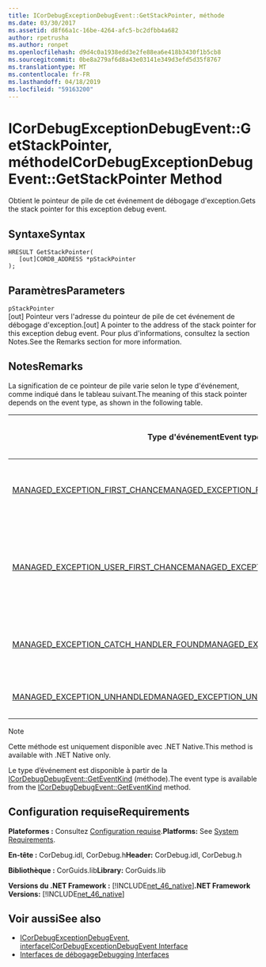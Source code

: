 ```yaml
---
title: ICorDebugExceptionDebugEvent::GetStackPointer, méthode
ms.date: 03/30/2017
ms.assetid: d8f66a1c-16be-4264-afc5-bc2dfbb4a682
author: rpetrusha
ms.author: ronpet
ms.openlocfilehash: d9d4c0a1938edd3e2fe88ea6e418b3430f1b5cb8
ms.sourcegitcommit: 0be8a279af6d8a43e03141e349d3efd5d35f8767
ms.translationtype: MT
ms.contentlocale: fr-FR
ms.lasthandoff: 04/18/2019
ms.locfileid: "59163200"
---
```

# <a name="icordebugexceptiondebugeventgetstackpointer-method"></a><span data-ttu-id="ba49e-102">ICorDebugExceptionDebugEvent::GetStackPointer, méthode</span><span class="sxs-lookup"><span data-stu-id="ba49e-102">ICorDebugExceptionDebugEvent::GetStackPointer Method</span></span>
<span data-ttu-id="ba49e-103">Obtient le pointeur de pile de cet événement de débogage d'exception.</span><span class="sxs-lookup"><span data-stu-id="ba49e-103">Gets the stack pointer for this exception debug event.</span></span>  
  
## <a name="syntax"></a><span data-ttu-id="ba49e-104">Syntaxe</span><span class="sxs-lookup"><span data-stu-id="ba49e-104">Syntax</span></span>  
  
```  
HRESULT GetStackPointer(  
   [out]CORDB_ADDRESS *pStackPointer  
);  
```  
  
## <a name="parameters"></a><span data-ttu-id="ba49e-105">Paramètres</span><span class="sxs-lookup"><span data-stu-id="ba49e-105">Parameters</span></span>  
 `pStackPointer`  
 <span data-ttu-id="ba49e-106">[out] Pointeur vers l'adresse du pointeur de pile de cet événement de débogage d'exception.</span><span class="sxs-lookup"><span data-stu-id="ba49e-106">[out] A pointer to the address of the stack pointer for this exception debug event.</span></span> <span data-ttu-id="ba49e-107">Pour plus d'informations, consultez la section Notes.</span><span class="sxs-lookup"><span data-stu-id="ba49e-107">See the Remarks section for more information.</span></span>  
  
## <a name="remarks"></a><span data-ttu-id="ba49e-108">Notes</span><span class="sxs-lookup"><span data-stu-id="ba49e-108">Remarks</span></span>  
 <span data-ttu-id="ba49e-109">La signification de ce pointeur de pile varie selon le type d'événement, comme indiqué dans le tableau suivant.</span><span class="sxs-lookup"><span data-stu-id="ba49e-109">The meaning of this stack pointer depends on the event type, as shown in the following table.</span></span>  
  
|<span data-ttu-id="ba49e-110">Type d'événement</span><span class="sxs-lookup"><span data-stu-id="ba49e-110">Event type</span></span>|<span data-ttu-id="ba49e-111">Signification de la valeur `pStackPointer`</span><span class="sxs-lookup"><span data-stu-id="ba49e-111">Meaning of `pStackPointer` value</span></span>|  
|----------------|--------------------------------------|  
|[<span data-ttu-id="ba49e-112">MANAGED_EXCEPTION_FIRST_CHANCE</span><span class="sxs-lookup"><span data-stu-id="ba49e-112">MANAGED_EXCEPTION_FIRST_CHANCE</span></span>](../../../../docs/framework/unmanaged-api/debugging/cordebugrecordformat-enumeration.md)|<span data-ttu-id="ba49e-113">Pointeur de pile du frame ayant levé l'exception.</span><span class="sxs-lookup"><span data-stu-id="ba49e-113">The stack pointer for the frame that threw the exception.</span></span>|  
|[<span data-ttu-id="ba49e-114">MANAGED_EXCEPTION_USER_FIRST_CHANCE</span><span class="sxs-lookup"><span data-stu-id="ba49e-114">MANAGED_EXCEPTION_USER_FIRST_CHANCE</span></span>](../../../../docs/framework/unmanaged-api/debugging/cordebugrecordformat-enumeration.md)|<span data-ttu-id="ba49e-115">Pointeur de pile du frame de code utilisateur le plus proche du point de l'exception levée.</span><span class="sxs-lookup"><span data-stu-id="ba49e-115">The stack pointer for the user-code frame closest to the point of the thrown exception.</span></span>|  
|[<span data-ttu-id="ba49e-116">MANAGED_EXCEPTION_CATCH_HANDLER_FOUND</span><span class="sxs-lookup"><span data-stu-id="ba49e-116">MANAGED_EXCEPTION_CATCH_HANDLER_FOUND</span></span>](../../../../docs/framework/unmanaged-api/debugging/cordebugrecordformat-enumeration.md)|<span data-ttu-id="ba49e-117">Pointeur de pile du frame contenant le gestionnaire catch.</span><span class="sxs-lookup"><span data-stu-id="ba49e-117">The stack pointer for the frame that contains the catch handler.</span></span>|  
|[<span data-ttu-id="ba49e-118">MANAGED_EXCEPTION_UNHANDLED</span><span class="sxs-lookup"><span data-stu-id="ba49e-118">MANAGED_EXCEPTION_UNHANDLED</span></span>](../../../../docs/framework/unmanaged-api/debugging/cordebugrecordformat-enumeration.md)|<span data-ttu-id="ba49e-119">`pStackPointer` a la valeur **null**.</span><span class="sxs-lookup"><span data-stu-id="ba49e-119">`pStackPointer` is **null**.</span></span>|  
  
> [!NOTE]
>  <span data-ttu-id="ba49e-120">Cette méthode est uniquement disponible avec .NET Native.</span><span class="sxs-lookup"><span data-stu-id="ba49e-120">This method is available with .NET Native only.</span></span>  
  
 <span data-ttu-id="ba49e-121">Le type d’événement est disponible à partir de la [ICorDebugDebugEvent::GetEventKind](../../../../docs/framework/unmanaged-api/debugging/icordebugdebugevent-geteventkind-method.md) (méthode).</span><span class="sxs-lookup"><span data-stu-id="ba49e-121">The event type is available from the [ICorDebugDebugEvent::GetEventKind](../../../../docs/framework/unmanaged-api/debugging/icordebugdebugevent-geteventkind-method.md) method.</span></span>  
  
## <a name="requirements"></a><span data-ttu-id="ba49e-122">Configuration requise</span><span class="sxs-lookup"><span data-stu-id="ba49e-122">Requirements</span></span>  
 <span data-ttu-id="ba49e-123">**Plateformes :** Consultez [Configuration requise](../../../../docs/framework/get-started/system-requirements.md).</span><span class="sxs-lookup"><span data-stu-id="ba49e-123">**Platforms:** See [System Requirements](../../../../docs/framework/get-started/system-requirements.md).</span></span>  
  
 <span data-ttu-id="ba49e-124">**En-tête :** CorDebug.idl, CorDebug.h</span><span class="sxs-lookup"><span data-stu-id="ba49e-124">**Header:** CorDebug.idl, CorDebug.h</span></span>  
  
 <span data-ttu-id="ba49e-125">**Bibliothèque :** CorGuids.lib</span><span class="sxs-lookup"><span data-stu-id="ba49e-125">**Library:** CorGuids.lib</span></span>  
  
 <span data-ttu-id="ba49e-126">**Versions du .NET Framework :** [!INCLUDE[net_46_native](../../../../includes/net-46-native-md.md)]</span><span class="sxs-lookup"><span data-stu-id="ba49e-126">**.NET Framework Versions:** [!INCLUDE[net_46_native](../../../../includes/net-46-native-md.md)]</span></span>  
  
## <a name="see-also"></a><span data-ttu-id="ba49e-127">Voir aussi</span><span class="sxs-lookup"><span data-stu-id="ba49e-127">See also</span></span>

- [<span data-ttu-id="ba49e-128">ICorDebugExceptionDebugEvent, interface</span><span class="sxs-lookup"><span data-stu-id="ba49e-128">ICorDebugExceptionDebugEvent Interface</span></span>](../../../../docs/framework/unmanaged-api/debugging/icordebugexceptiondebugevent-interface.md)
- [<span data-ttu-id="ba49e-129">Interfaces de débogage</span><span class="sxs-lookup"><span data-stu-id="ba49e-129">Debugging Interfaces</span></span>](../../../../docs/framework/unmanaged-api/debugging/debugging-interfaces.md)
